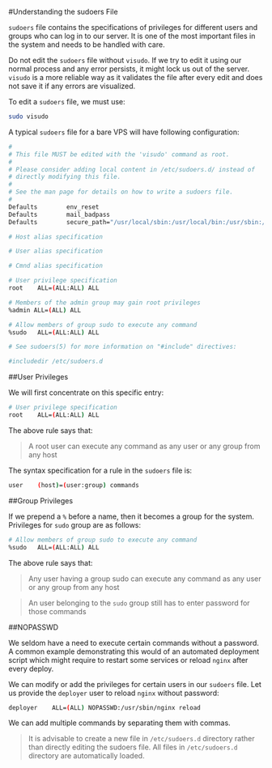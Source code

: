 #Understanding the sudoers File

`sudoers` file contains the specifications of privileges for different users and groups who can log in to our server. It is one of the most important files in the system and needs to be handled with care.

Do not edit the `sudoers` file without `visudo`. If we try to edit it using our normal process and any error persists, it might lock us out of the server. `visudo` is a more reliable way as it validates the file after every edit and does not save it if any errors are visualized.

To edit a `sudoers` file, we must use:

```bash
sudo visudo
```

A typical `sudoers` file for a bare VPS will have following configuration:

```bash
#
# This file MUST be edited with the 'visudo' command as root.
#
# Please consider adding local content in /etc/sudoers.d/ instead of
# directly modifying this file.
#
# See the man page for details on how to write a sudoers file.
#
Defaults        env_reset
Defaults        mail_badpass
Defaults        secure_path="/usr/local/sbin:/usr/local/bin:/usr/sbin:/usr/bin:/sbin:/bin:/snap/bin"

# Host alias specification

# User alias specification

# Cmnd alias specification

# User privilege specification
root    ALL=(ALL:ALL) ALL

# Members of the admin group may gain root privileges
%admin ALL=(ALL) ALL

# Allow members of group sudo to execute any command
%sudo   ALL=(ALL:ALL) ALL

# See sudoers(5) for more information on "#include" directives:

#includedir /etc/sudoers.d
```

##User Privileges

We will first concentrate on this specific entry:

```bash
# User privilege specification
root    ALL=(ALL:ALL) ALL
```

The above rule says that:

>A root user can execute any command as any user or any group from any host

The syntax specification for a rule in the `sudoers` file is:

```bash
user    (host)=(user:group) commands
```

##Group Privileges

If we prepend a `%` before a name, then it becomes a group for the system. Privileges for `sudo` group are as follows:

```bash
# Allow members of group sudo to execute any command
%sudo   ALL=(ALL:ALL) ALL
```

The above rule says that:

>Any user having a group sudo can execute any command as any user or any group from any host

>An user belonging to the `sudo` group still has to enter password for those commands

##NOPASSWD

We seldom have a need to execute certain commands without a password. A common example demonstrating this would of an automated deployment script which might require to restart some services or reload `nginx` after every deploy.

We can modify or add the privileges for certain users in our `sudoers` file. Let us provide the `deployer` user to reload `nginx` without password:

```bash
deployer    ALL=(ALL) NOPASSWD:/usr/sbin/nginx reload
```

We can add multiple commands by separating them with commas.

>It is advisable to create a new file in `/etc/sudoers.d` directory rather than directly editing the sudoers file. All files in `/etc/sudoers.d` directory are automatically loaded.


